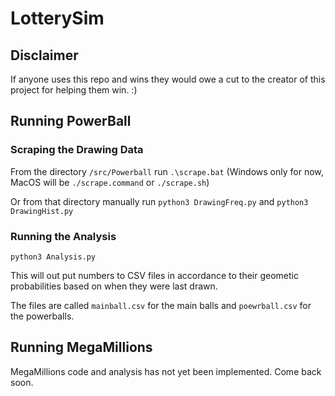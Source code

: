 # LotterySim

## Disclaimer

If anyone uses this repo and wins they would owe a cut to the creator of this project for helping them win. :)

## Running PowerBall

### Scraping the Drawing Data

From the directory ```/src/Powerball``` run ```.\scrape.bat``` (Windows only for now, MacOS will be ```./scrape.command``` or ```./scrape.sh```) 

Or from that directory manually run ```python3 DrawingFreq.py``` and ```python3 DrawingHist.py```

### Running the Analysis

```python3 Analysis.py```

This will out put numbers to CSV files in accordance to their geometic probabilities based on when they were last drawn.

The files are called ```mainball.csv``` for the main balls and ```poewrball.csv``` for the powerballs.

## Running MegaMillions

MegaMillions code and analysis has not yet been implemented. Come back soon.